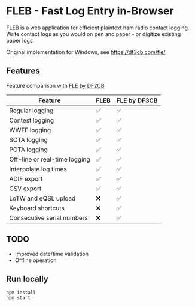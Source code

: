 # FLEB - Fast Log Entry in-Browser

FLEB is a web application for efficient plaintext ham radio contact logging. Write contact logs
as you would on pen and paper - or digitize existing paper logs.

Original implementation for Windows, see https://df3cb.com/fle/

## Features

Feature comparison with [FLE by DF2CB](https://df3cb.com/fle/documentation/)

| Feature                       | FLEB | FLE by DF3CB |
|-------------------------------|------|--------------|
| Regular logging               | ✅   | ✅           |
| Contest logging               | ✅   | ✅           |
| WWFF logging                  | ✅   | ✅           |
| SOTA logging                  | ✅   | ✅           |
| POTA logging                  | ✅   | ✅           |
| Off-line or real-time logging | ✅   | ✅           |
| Interpolate log times         | ✅   | ✅           |
| ADIF export                   | ✅   | ✅           |
| CSV export                    | ✅   | ✅           |
| LoTW and eQSL upload          | ❌   | ✅           |
| Keyboard shortcuts            | ❌   | ✅           |
| Consecutive serial numbers    | ❌   | ✅           |

## TODO

- Improved date/time validation
- Offline operation

## Run locally

    npm install
    npm start
